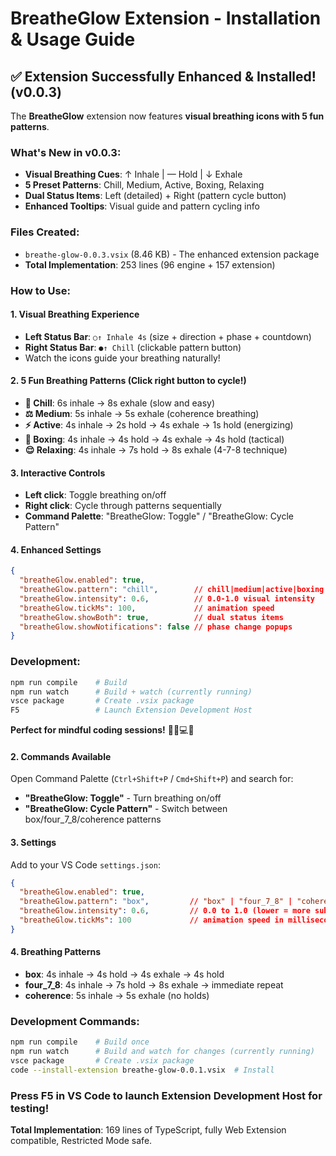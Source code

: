 # BreatheGlow Extension - Installation & Usage Guide

## ✅ Extension Successfully Enhanced & Installed! (v0.0.3)

The **BreatheGlow** extension now features **visual breathing icons with 5 fun patterns**.

### What's New in v0.0.3:
- **Visual Breathing Cues**: ↑ Inhale | — Hold | ↓ Exhale
- **5 Preset Patterns**: Chill, Medium, Active, Boxing, Relaxing
- **Dual Status Items**: Left (detailed) + Right (pattern cycle button)
- **Enhanced Tooltips**: Visual guide and pattern cycling info

### Files Created:
- `breathe-glow-0.0.3.vsix` (8.46 KB) - The enhanced extension package
- **Total Implementation**: 253 lines (96 engine + 157 extension)

### How to Use:

#### 1. **Visual Breathing Experience**
- **Left Status Bar**: `○↑ Inhale 4s` (size + direction + phase + countdown)
- **Right Status Bar**: `●↑ Chill` (clickable pattern button)
- Watch the icons guide your breathing naturally!

#### 2. **5 Fun Breathing Patterns** (Click right button to cycle!)
- **🌊 Chill**: 6s inhale → 8s exhale (slow and easy)
- **⚖️ Medium**: 5s inhale → 5s exhale (coherence breathing)
- **⚡ Active**: 4s inhale → 2s hold → 4s exhale → 1s hold (energizing)
- **🥊 Boxing**: 4s inhale → 4s hold → 4s exhale → 4s hold (tactical)
- **😌 Relaxing**: 4s inhale → 7s hold → 8s exhale (4-7-8 technique)

#### 3. **Interactive Controls**
- **Left click**: Toggle breathing on/off
- **Right click**: Cycle through patterns sequentially
- **Command Palette**: "BreatheGlow: Toggle" / "BreatheGlow: Cycle Pattern"

#### 4. **Enhanced Settings**
```json
{
  "breatheGlow.enabled": true,
  "breatheGlow.pattern": "chill",        // chill|medium|active|boxing|relaxing
  "breatheGlow.intensity": 0.6,          // 0.0-1.0 visual intensity
  "breatheGlow.tickMs": 100,             // animation speed
  "breatheGlow.showBoth": true,          // dual status items
  "breatheGlow.showNotifications": false // phase change popups
}
```

### Development:
```bash
npm run compile    # Build
npm run watch      # Build + watch (currently running)
vsce package       # Create .vsix package
F5                 # Launch Extension Development Host
```

**Perfect for mindful coding sessions!** 🧘‍♀️💻✨

#### 2. **Commands Available**
Open Command Palette (`Ctrl+Shift+P` / `Cmd+Shift+P`) and search for:
- **"BreatheGlow: Toggle"** - Turn breathing on/off
- **"BreatheGlow: Cycle Pattern"** - Switch between box/four_7_8/coherence patterns

#### 3. **Settings**
Add to your VS Code `settings.json`:
```json
{
  "breatheGlow.enabled": true,
  "breatheGlow.pattern": "box",         // "box" | "four_7_8" | "coherence"
  "breatheGlow.intensity": 0.6,         // 0.0 to 1.0 (lower = more subtle)
  "breatheGlow.tickMs": 100             // animation speed in milliseconds
}
```

#### 4. **Breathing Patterns**
- **box**: 4s inhale → 4s hold → 4s exhale → 4s hold
- **four_7_8**: 4s inhale → 7s hold → 8s exhale → immediate repeat
- **coherence**: 5s inhale → 5s exhale (no holds)

### Development Commands:
```bash
npm run compile    # Build once
npm run watch      # Build and watch for changes (currently running)
vsce package       # Create .vsix package
code --install-extension breathe-glow-0.0.1.vsix  # Install
```

### Press F5 in VS Code to launch Extension Development Host for testing!

**Total Implementation**: 169 lines of TypeScript, fully Web Extension compatible, Restricted Mode safe.

